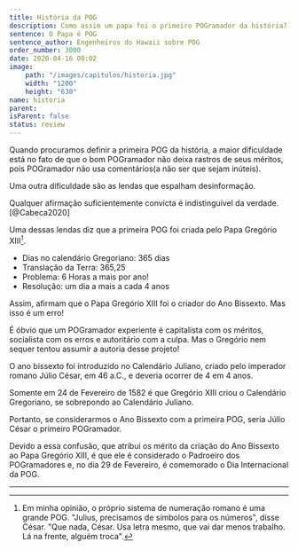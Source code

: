 ```yaml
---
title: História da POG
description: Como assim um papa foi o primeiro POGramador da história?
sentence: O Papa é POG
sentence_author: Engenheiros do Hawaii sobre POG
order_number: 3000
date: 2020-04-16 00:02
image:
    path: "/images/capitulos/historia.jpg"
    width: "1200"
    height: "630"
name: historia
parent:
isParent: false
status: review
---
```


Quando procuramos definir a primeira POG da história, a maior dificuldade está no fato de que o bom POGramador não deixa rastros de seus méritos, pois POGramador não usa comentários(a não ser que sejam inúteis).

Uma outra dificuldade são as lendas que espalham desinformação.

Qualquer afirmação suficientemente convicta é indistinguível da verdade. [@Cabeca2020]


Uma dessas lendas diz que a primeira POG foi criada pelo Papa Gregório XIII[^fn-romanos].

- Dias no calendário Gregoriano: 365 dias
- Translação da Terra: 365,25
- Problema: 6 Horas a mais por ano!
- Resolução: um dia a mais a cada 4 anos

Assim, afirmam que o Papa Gregório XIII foi o criador do Ano Bissexto. Mas isso é um erro!

É óbvio que um POGramador experiente é capitalista com os méritos, socialista com os erros e autoritário com a culpa. Mas o Gregório nem sequer tentou assumir a autoria desse projeto!

O ano bissexto foi introduzido no Calendário Juliano, criado pelo imperador romano Júlio César, em 46 a.C., e deveria ocorrer de 4 em 4 anos.

Somente em 24 de Fevereiro de 1582 é que Gregório XIII criou o Calendário Gregoriano, se sobrepondo ao Calendário Juliano.

Portanto, se considerarmos o Ano Bissexto com a primeira POG, seria Júlio César o primeiro POGramador.

Devido a essa confusão, que atribui os mérito da criação do Ano Bissexto ao Papa Gregório XIII, é que ele é considerado o Padroeiro dos POGramadores e, no dia 29 de Fevereiro, é comemorado o Dia Internacional da POG.

---

[^fn-romanos]: Em minha opinião, o próprio sistema de numeração romano é uma grande POG. "Julius, precisamos de símbolos para os números", disse César. "Que nada, César. Usa letra mesmo, que vai dar menos trabalho. Lá na frente, alguém troca".
